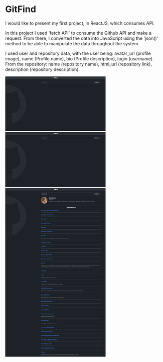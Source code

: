 # GitFind

I would like to present my first project, in ReactJS, which consumes API.

In this project I used 'fetch API' to consume the Github API and make a request. From there, I converted the data into JavaScript using the 'json()' method to be able to manipulate the data throughout the system.

I used user and repository data, with the user being: avatar_url (profile image), name (Profile name), bio (Profile description), login (username). From the repository: name (repository name), html_url (repository link), description (repository description).

<img src="./src/screenshot/1.png" width="320">
<img src="./src/screenshot/2.png" width="320">
<img src="./src/screenshot/3.png" width="320">
